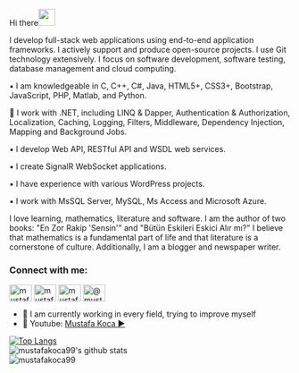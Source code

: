 Hi there<img src="https://raw.githubusercontent.com/iampavangandhi/iampavangandhi/master/gifs/Hi.gif" width="30px"> 

I develop full-stack web applications using end-to-end application frameworks. I actively support and produce open-source projects. I use Git technology extensively. I focus on software development, software testing, database management and cloud computing.

▪️ I am knowledgeable in C, C++, C#, Java, HTML5+, CSS3+, Bootstrap, JavaScript, PHP, Matlab, and Python.

📎 I work with .NET, including LINQ & Dapper, Authentication & Authorization, Localization, Caching, Logging, Filters, Middleware, Dependency Injection, Mapping and Background Jobs.

▪️ I develop Web API, RESTful API and WSDL web services.

▪️ I create SignalR WebSocket applications.

▪️ I have experience with various WordPress projects.

▪️ I work with MsSQL Server, MySQL, Ms Access and Microsoft Azure.

I love learning, mathematics, literature and software. I am the author of two books: "En Zor Rakip 'Sensin'" and "Bütün Eskileri Eskici Alır mı?" I believe that mathematics is a fundamental part of life and that literature is a cornerstone of culture. Additionally, I am a blogger and newspaper writer.

<h3 align="left">Connect with me:</h3>
<p align="left">
<a href="https://twitter.com/mustafaakocaa99" target="blank"><img align="center" src="https://raw.githubusercontent.com/rahuldkjain/github-profile-readme-generator/master/src/images/icons/Social/twitter.svg" alt="mustafaakocaa99" height="30" width="40" /></a>
<a href="https://linkedin.com/in/mustafakoca99" target="blank"><img align="center" src="https://raw.githubusercontent.com/rahuldkjain/github-profile-readme-generator/master/src/images/icons/Social/linked-in-alt.svg" alt="mustafakoca99" height="30" width="40" /></a>
<a href="https://instagram.com/mustafakoca99" target="blank"><img align="center" src="https://raw.githubusercontent.com/rahuldkjain/github-profile-readme-generator/master/src/images/icons/Social/instagram.svg" alt="mustafakoca99" height="30" width="40" /></a>
<a href="https://medium.com/@mustafakoca220" target="blank"><img align="center" src="https://raw.githubusercontent.com/rahuldkjain/github-profile-readme-generator/master/src/images/icons/Social/medium.svg" alt="@mustafakoca99" height="30" width="40" /></a>
</p>

- 🔭 I am currently working in every field, trying to improve myself
- 🤔 Youtube: [Mustafa Koca ▶️](https://www.youtube.com/channel/UCEOgptjepYwXTh1wtBlwVgA)

[![Top Langs](https://github-readme-stats.vercel.app/api/top-langs/?username=mustafakoca99&layout=compact)](https://github.com/mustafakoca99/github-readme-stats)
  <br>
![mustafakoca99's github stats](https://github-readme-stats.vercel.app/api?username=mustafakoca99&show_icons=true&theme=default)
<br>
<img align="center" src="https://github-readme-streak-stats.herokuapp.com/?user=mustafakoca99&" alt="mustafakoca99" />

